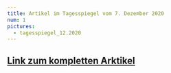 ```yaml
---
title: Artikel im Tagesspiegel vom 7. Dezember 2020
num: 1
pictures:
  - tagesspiegel_12.2020
---
```


## [Link zum kompletten Arktikel](./press/20201207_09_TS-D-1F-HP_LR.pdf)